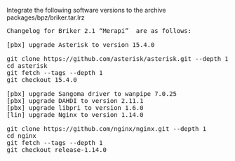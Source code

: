 Integrate the following software versions to the archive packages/bpz/briker.tar.lrz

<pre>
Changelog for Briker 2.1 “Merapi”  are as follows:

[pbx] upgrade Asterisk to version 15.4.0

git clone https://github.com/asterisk/asterisk.git --depth 1
cd asterisk
git fetch --tags --depth 1
git checkout 15.4.0

[pbx] upgrade Sangoma driver to wanpipe 7.0.25
[pbx] upgrade DAHDI to version 2.11.1
[pbx] upgrade libpri to version 1.6.0
[lin] upgrade Nginx to version 1.14.0

git clone https://github.com/nginx/nginx.git --depth 1
cd nginx
git fetch --tags --depth 1
git checkout release-1.14.0

</pre>
